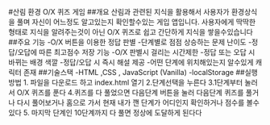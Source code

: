 #산림 환경 O/X 퀴즈 게임
##개요 산림과 관련된 지식을 활용해서 사용자가 환경상식을 풀며 자신이 어느정도 알고있는지 확인할수있는 게입 앱입니다. 사용자에게 딱딱한 형태로 지식을 알려주는것이 아닌 O/X 퀴즈로 쉽고 간단하게 지식을 쌓을수있습니다
##주요 기능 -O/X 버튼을 이용한 정답 판별  -단계별로 점점 상승하는 문제 난이도  -정답/오답에 따른 최고점수 저장 기능  -O/X 판별시 걸리는 시간제한  -정답 또는 오답 시 바뀌는 배경 색깔  -정답/오답 시 즉시 해설 제공  -어떤 단계에 위치해있는지 알수있게 캐릭터 존재
##기술스택  -HTML ,CSS , JavaScript (Vanilla)   -localStorage
##실행방법  1. 파일을 다운로드 하고 index.html 열기  2.단계선택을 누른다  3.1단계부터 눌러서 O/X 퀴즈를 푼다   4.퀴즈를 다 풀었으면 다음단계 버튼을 눌러 다음단계 퀴즈를 풀거나 다시 풀어보거나 홈으로 가서 현재 내가 깬 단계가 어디인지 확인하거나 점수를 볼수있다 5. 마지막 단계인 10단계까지 다 풀면 정상에 도달하게 된다다